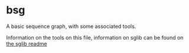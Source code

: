 # bsg
A basic sequence graph, with some associated tools.

Information on the tools on this file, information on sglib can be found
on [the sglib readme](src/sglib/README.md)

